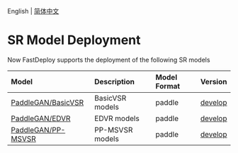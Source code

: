 English | [简体中文](README.md)
# SR Model Deployment

Now FastDeploy supports the deployment of the following SR models

| Model                                      | Description                    | Model Format   | Version                                                                                |
|:-----------------------------------------|:----------------------|:-------|:----------------------------------------------------------------------------------|
| [PaddleGAN/BasicVSR](./basicvsr)         | BasicVSR models        | paddle | [develop](https://github.com/PaddlePaddle/PaddleGAN/blob/develop/docs/zh_CN/tutorials/video_super_resolution.md)                        |
| [PaddleGAN/EDVR](./edvr)                 | EDVR models             | paddle | [develop](https://github.com/PaddlePaddle/PaddleGAN/blob/develop/docs/zh_CN/tutorials/video_super_resolution.md) |
| [PaddleGAN/PP-MSVSR](./ppmsvsr)          | PP-MSVSR models         | paddle | [develop](https://github.com/PaddlePaddle/PaddleGAN/blob/develop/docs/zh_CN/tutorials/video_super_resolution.md) |
